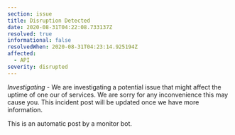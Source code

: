 ```yaml
---
section: issue
title: Disruption Detected
date: 2020-08-31T04:22:08.733137Z
resolved: true
informational: false
resolvedWhen: 2020-08-31T04:23:14.925194Z
affected:
  - API
severity: disrupted
---
```

*Investigating* - We are investigating a potential issue that might affect the uptime of one our of services. We are sorry for any inconvenience this may cause you. This incident post will be updated once we have more information.

This is an automatic post by a monitor bot.
        